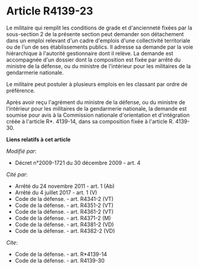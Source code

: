# Article R4139-23

Le militaire qui remplit les conditions de grade et d'ancienneté fixées par la sous-section 2 de la présente section peut
demander son détachement dans un emploi relevant d'un cadre d'emplois d'une collectivité territoriale ou de l'un de ses
établissements publics. Il adresse sa demande par la voie hiérarchique à l'autorité gestionnaire dont il relève. La demande
est accompagnée d'un dossier dont la composition est fixée par arrêté du   ministre de la défense, ou du ministre de
l'intérieur pour les militaires de la gendarmerie nationale. 

Le militaire peut postuler à plusieurs emplois en les classant par ordre de préférence. 

Après avoir reçu l'agrément du   ministre de la défense, ou du ministre de l'intérieur pour les militaires de la gendarmerie
nationale, la demande est soumise pour avis à la Commission nationale d'orientation et d'intégration créée à l'article R*.
4139-14, dans sa composition fixée à l'article R. 4139-30.

**Liens relatifs à cet article**

_Modifié par_:

  - Décret n°2009-1721 du 30 décembre 2009 - art. 4

_Cité par_:

  - Arrêté du 24 novembre 2011 - art. 1 (Ab)
  - Arrêté du 4 juillet 2017 - art. 1 (V)
  - Code de la défense. - art. R4341-2 (VT)
  - Code de la défense. - art. R4351-2 (VT)
  - Code de la défense. - art. R4361-2 (VT)
  - Code de la défense. - art. R4371-2 (M)
  - Code de la défense. - art. R4381-2 (VD)
  - Code de la défense. - art. R4382-2 (VD)

_Cite_:

  - Code de la défense. - art. R*4139-14
  - Code de la défense. - art. R4139-30
